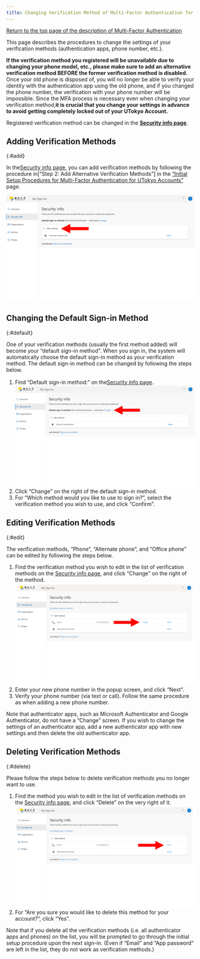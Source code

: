```yaml
---
title: Changing Verification Method of Multi-Factor Authentication for UTokyo Accounts 
---
```


[Return to the top page of the description of Multi-Factor Authentication](.)

This page describes the procedures to change the settings of your verification methods (authentication apps, phone number, etc.).

**If the verification method you registered will be unavailable due to changing your phone model, etc., please make sure to add an alternative verification method BEFORE the former verification method is disabled.** Once your old phone is disposed of, you will no longer be able to verify your identity with the authentication app using the old phone, and if you changed the phone number, the verification with your phone number will be impossible. Since the MFA process is necessary even when changing your verification method,**it is crucial that you change your settings in advance to avoid getting completely locked out of your UTokyo Account.**

Registered verification method can be changed in the **[Security info page](https://mysignins.microsoft.com/security-info?domain_hint=utac.u-tokyo.ac.jp)**.

## Adding Verification Methods
{:#add}

In the[Security info page](https://mysignins.microsoft.com/security-info?domain_hint=utac.u-tokyo.ac.jp), you can add verification methods by following the procedure in[“Step 2: Add Alternative Verification Methods”] in the [“Initial Setup Procedures for Multi-Factor Authentication for UTokyo Accounts”](initial#alternative) page.

<img src="alt_add_method.png">

## Changing the Default Sign-in Method
{:#default}

One of your verification methods (usually the first method added) will become your “default sign-in method”. When you sign in, the system will automatically choose the default sign-in method as your verification method. The default sign-in method can be changed by following the steps below.

1. Find “Default sign-in method:” on the[Security info page](https://mysignins.microsoft.com/security-info?domain_hint=utac.u-tokyo.ac.jp)．<img src="alt_change_default_signin_method.png">
2. Click “Change” on the right of the default sign-in method.
3. For “Which method would you like to use to sign in?”, select the verification method you wish to use, and click “Confirm”.

## Editing Verification Methods
{:#edit}

The verification methods, “Phone”, “Alternate phone”, and “Office phone” can be edited by following the steps below.

1. Find the verification method you wish to edit in the list of verification methods on the [Security info page](https://mysignins.microsoft.com/security-info?domain_hint=utac.u-tokyo.ac.jp), and click “Change” on the right of the method. <img src="alt_method_change.png">
2. Enter your new phone number in the popup screen, and click “Next”.
3. Verify your phone number (via text or call). Follow the same procedure as when adding a new phone number.

Note that authenticator apps, such as Microsoft Authenticator and Google Authenticator, do not have a “Change” screen. If you wish to change the settings of an authenticator app, add a new authenticator app with new settings and then delete the old authenticator app.

## Deleting Verification Methods
{:#delete}

Please follow the steps below to delete verification methods you no longer want to use.

1. Find the method you wish to edit in the list of verification methods on the [Security info page](https://mysignins.microsoft.com/security-info?domain_hint=utac.u-tokyo.ac.jp), and click “Delete” on the very right of it.<img src="alt_delete_method.png">
2. For “Are you sure you would like to delete this method for your account?”, click “Yes”.

Note that if you delete all the verification methods (i.e. all authenticator apps and phones) on the list, you will be prompted to go through the initial setup procedure upon the next sign-in. (Even if “Email” and “App password” are left in the list, they do not work as verification methods.)
